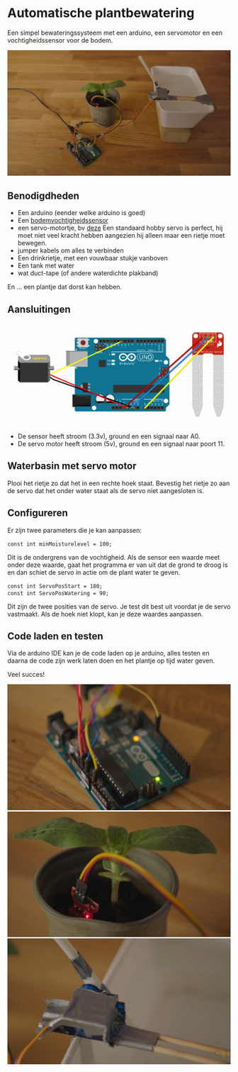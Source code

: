 # Automatische plantbewatering

Een simpel bewateringssysteem met een arduino, een servomotor en een vochtigheidssensor voor de bodem.

![opstelling](footage/setup.jpg)

## Benodigdheden

- Een arduino (eender welke arduino is goed)
- Een [bodemvochtigheidssensor](https://www.aliexpress.com/store/product/Soil-moisture-sensor-Moisture-Sensor-For-Arduino-automatic-watering-system/110055_1061832950.html)
- een servo-motortje, bv [deze](https://www.dx.com/p/p0037-diy-plastic-iron-steering-engine-servo-for-r-c-toy-light-blue-white-4-8-6-0v-335294) Een standaard hobby servo is perfect, hij moet niet veel kracht hebben aangezien hij alleen maar een rietje moet bewegen.
- jumper kabels om alles te verbinden
- Een drinkrietje, met een vouwbaar stukje vanboven
- Een tank met water
- wat duct-tape (of andere waterdichte plakband)

En ... een plantje dat dorst kan hebben.

## Aansluitingen

![verbindingen](footage/connecties.png)

- De sensor heeft stroom (3.3v), ground en een signaal naar A0.
- De servo motor heeft stroom (5v), ground en een signaal naar poort 11.

## Waterbasin met servo motor

Plooi het rietje zo dat het in een rechte hoek staat.
Bevestig het rietje zo aan de servo dat het onder water staat als de servo niet aangesloten is.

## Configureren

Er zijn twee parameters die je kan aanpassen:

```
const int minMoisturelevel = 100;
```

Dit is de ondergrens van de vochtigheid. Als de sensor een waarde meet onder deze waarde, gaat het programma er van uit dat de grond te droog is en dan schiet de servo in actie om de plant water te geven.

```
const int ServoPosStart = 180;
const int ServoPosWatering = 90;
```

Dit zijn de twee posities van de servo. Je test dit best uit voordat je de servo vastmaakt. Als de hoek niet klopt, kan je deze waardes aanpassen.

## Code laden en testen

Via de arduino IDE kan je de code laden op je arduino, alles testen en daarna de code zijn werk laten doen en het plantje op tijd water geven.

Veel succes!

![verbindingen](footage/arduino.jpg)
![verbindingen](footage/sensor.jpg)
![verbindingen](footage/servo.jpg)